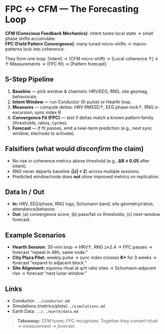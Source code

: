# FPC ↔ CFM — The Forecasting Loop

**CFM (Conscious Feedback Mechanics)**: intent tunes local state → small phase shifts accumulate.  
**FPC (Field Pattern Convergence)**: many tuned micro-shifts → macro-patterns lock into coherence.

They form one loop: [Intent] → (CFM micro-shift) → [Local coherence ↑]
↓                                 ↑
Measurements → (FPC fit) → [Pattern forecast]
## 5-Step Pipeline
1. **Baseline** — pick window & channels: HRV/EEG, RNG, site geomag, behaviorals.
2. **Intent Window** — run Conductor (9-pulse) or Hearth loop.
3. **Measures** — compute deltas: HRV RMSSD↑, EEG phase-lock↑, RNG σ-excursion, sync index R.
4. **Convergence Fit (FPC)** — test if deltas match a known pattern family (thresholds, ratios, cycles).
5. **Forecast** — if fit passes, emit a near-term prediction (e.g., next sync window, site/node to activate).

## Falsifiers (what would *disconfirm* the claim)
- No rise in coherence metrics above threshold (e.g., **ΔR ≤ 0.05** after intent).
- RNG never departs baseline (**|z| < 2**) across multiple sessions.
- Predicted window/node does **not** show improved metrics on replication.

## Data In / Out
- **In:** HRV, EEG/phase, RNG logs, Schumann band, site geometry/ratios, attendance/behavior.
- **Out:** (a) convergence score, (b) pass/fail vs thresholds, (c) next-window forecast.

## Example Scenarios
- **Hearth Session:** 30-min loop → HRV↑, RNG z≈2.4 → FPC passes → forecast “repeat in 48h, same node.”
- **City Plaza Pilot:** weekly pulse → sync index crosses **K\*** for 3 weeks → forecast “expand to adjacent block.”
- **Site Alignment:** equinox ritual at φ/π ratio sites → Schumann-adjacent rise → forecast “next lunar window.”

## Links
- Conductor: `../conductor.md`  
- Simulations (metrics/plots): `./simulations.md`  
- Earth Data: `../../earth/data.md`

> **Takeaway:** CFM tunes; FPC recognizes. Together they convert *ritual → measurement → forecast*.
